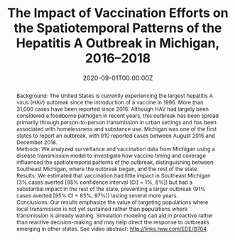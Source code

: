 ---
title: "The Impact of Vaccination Efforts on the Spatiotemporal Patterns of the Hepatitis A Outbreak in Michigan, 2016–2018"
authors:
- "Andrew F. Brouwer"
- admin
- "Marisa C. Eisenberg"
- "Lynsey Kimmins"
- "Macey Ladisky"
- "Jim Collins"
- "Joseph N.S. Eisenberg"

date: "2020-09-01T00:00:00Z"
doi: "https://doi.org/10.1097/EDE.0000000000001218"

# Schedule page publish date (NOT publication's date).
publishDate: "2021-09-01T00:00:00Z"

# Publication type.
# Legend: 0 = Uncategorized; 1 = Conference paper; 2 = Journal article;
# 3 = Preprint / Working Paper; 4 = Report; 5 = Book; 6 = Book section;
# 7 = Thesis; 8 = Patent
publication_types: ["2"]

# Publication name and optional abbreviated publication name.
publication: Epidemiology
publication_short: Epidemiology

abstract: "Background:
The United States is currently experiencing the largest hepatitis A virus (HAV) outbreak since the introduction of a vaccine in 1996. More than 31,000 cases have been reported since 2016. Although HAV had largely been considered a foodborne pathogen in recent years, this outbreak has been spread primarily through person-to-person transmission in urban settings and has been associated with homelessness and substance use. Michigan was one of the first states to report an outbreak, with 910 reported cases between August 2016 and December 2018.



Methods:
We analyzed surveillance and vaccination data from Michigan using a disease transmission model to investigate how vaccine timing and coverage influenced the spatiotemporal patterns of the outbreak, distinguishing between Southeast Michigan, where the outbreak began, and the rest of the state.



Results:
We estimated that vaccination had little impact in Southeast Michigan (3% cases averted [95% confidence interval (CI) = 1%, 8%]) but had a substantial impact in the rest of the state, preventing a larger outbreak (91% cases averted [95% CI = 85%, 97%]) lasting several more years.



Conclusions:
Our results emphasize the value of targeting populations where local transmission is not yet sustained rather than populations where transmission is already waning. Simulation modeling can aid in proactive rather than reactive decision-making and may help direct the response to outbreaks emerging in other states. See video abstract: http://links.lww.com/EDE/B704."

# Summary. An optional shortened abstract.
# summary: Lorem ipsum dolor sit amet, consectetur adipiscing elit. Duis posuere tellus ac convallis placerat. Proin tincidunt magna sed ex sollicitudin condimentum.

tags:
- Hepatitus A
- Mathematical Model
- Michigan
- Outbreak
- Seasonality
- Vaccination

featured: false

links:
- name: Online Access
  url: https://www.ingentaconnect.com/content/wk/ede/2020/00000031/00000005/art00012
# url_pdf: 
# url_code: '#'
# url_dataset: '#'
# url_poster: '#'
# url_project: ''
# url_slides: ''
# url_source: '#'
# url_video: '#'

# Featured image
# To use, add an image named `featured.jpg/png` to your page's folder. 
# image:
#   caption: ''
#   focal_point: ""
#   preview_only: false

# Associated Projects (optional).
#   Associate this publication with one or more of your projects.
#   Simply enter your project's folder or file name without extension.
#   E.g. `internal-project` references `content/project/internal-project/index.md`.
#   Otherwise, set `projects: []`.
# projects: 

# Slides (optional).
#   Associate this publication with Markdown slides.
#   Simply enter your slide deck's filename without extension.
#   E.g. `slides: "example"` references `content/slides/example/index.md`.
#   Otherwise, set `slides: ""`.
slides: ""
---